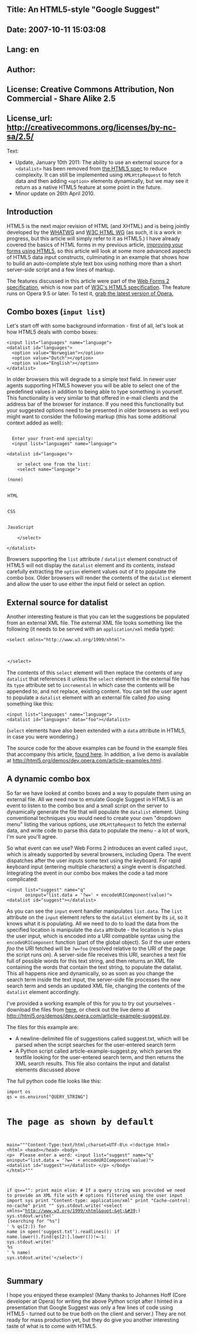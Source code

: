 Title: An HTML5-style "Google Suggest"
----
Date: 2007-10-11 15:03:08
----
Lang: en
----
Author: 
----
License: Creative Commons Attribution, Non Commercial - Share Alike 2.5
----
License_url: http://creativecommons.org/licenses/by-nc-sa/2.5/
----
Text:

<ul class="seriesNav">
<li>Update, January 10th 2011: The ability to use an external source for a <code>&lt;datalist&gt;</code> has been removed from <a href="http://dev.w3.org/html5/spec/Overview.html">the HTML5 spec</a> to reduce complexity. It can still be implemented using <code>XMLHttpRequest</code> to fetch data and then adding <code>&lt;option&gt;</code> elements dynamically, but we may see it return as a native HTML5 feature at some point in the future.</li>
<li>Minor update on 26th April 2010.</li>
</ul>

<h2>Introduction</h2>

<p>HTML5 is the next major revision of HTML (and XHTML) and is being jointly developed by the <a href="http://www.whatwg.org/" alt="The WHATWG homepage">WHATWG</a> and <a href="http://www.w3.org/html/wg/" alt="The W3C HTML working group">W3C HTML WG</a> (as such, it is a work in progress, but this article will simply refer to it as HTML5.) I have already covered the basics of HTML forms in my previous article, <a href="http://dev.opera.com/articles/view/improve-your-forms-using-html5/" alt="Improve your forms using HTML5">improving your forms using HTML5</a>, so this article will look at some more advanced aspects of HTML5 data input constructs, culminating in an example that shows how to build an auto-complete style text box using nothing more than a short server-side script and a few lines of markup.</p>

<p>The features discussed in this article were part of the <a href="http://www.whatwg.org/specs/web-forms/current-work/" alt="The Web Forms 2 draft specification">Web Forms 2 specification</a>, which is now part of <a href="http://dev.w3.org/html5/spec/Overview.html" alt="The HTML5 draft specification">W3C&#39;s HTML5 specification</a>. The feature runs on Opera 9.5 or later. To test it, <a href="http://www.opera.com/browser">grab the latest version of Opera.</a>

<h2>Combo boxes (<code>input list</code>)</h2>

<p>Let&#39;s start off with some background information - first of all, let&#39;s look at how HTML5 deals with combo boxes:</p>
<pre><code>&lt;input list=&quot;languages&quot; name=&quot;language&quot;&gt;
&lt;datalist id=&quot;languages&quot;&gt;
  &lt;option value=&quot;Norwegian&quot;&gt;&lt;/option&gt;
  &lt;option value=&quot;Dutch&quot;&gt;&lt;/option&gt;
  &lt;option value=&quot;English&quot;&gt;&lt;/option&gt;
&lt;/datalist&gt;</code></pre>

<p>In older browsers this will degrade to a simple text field. In newer user agents supporting HTML5 however you will be able to select one of the predefined values in addition to being able to type something in yourself. This functionality is very similar to that offered in e-mail clients and the address bar of the browser for instance. If you need this functionality but your suggested options need to be presented in older browsers as well you might want to consider the following markup (this has some additional context added as well):</p>

<pre><code><label>
  Enter your front-end specialty:
  &lt;input list=&quot;languages&quot; name=&quot;language&quot;&gt;
</label>
&lt;datalist id=&quot;languages&quot;&gt;
  <label>
    or select one from the list:
    &lt;select name=&quot;language&quot;&gt;
      <option value="">(none)</option>
      <option>HTML</option>
      <option>CSS</option>
      <option>JavaScript</option>
    &lt;/select&gt;
  </label>
&lt;/datalist&gt;</code></pre>

<p>Browsers supporting the <code>list</code> attribute / <code>datalist</code> element construct of HTML5 will not display the <code>datalist</code> element and its contents, instead carefully extracting the <code>option</code> element values out of it to populate the combo box. Older browsers will render the contents of the <code>datalist</code> element and allow the user to use either the input field or select an option.</p>

<h2>External source for datalist</h2>

<p>Another interesting feature is that you can let the suggestions be populated from an external XML file. The external XML file looks something like the following (it needs to be served with an <code>application/xml</code> media type):</p>

<pre><code>&lt;select xmlns=&quot;http://www.w3.org/1999/xhtml&quot;&gt;
  <option value="1">
  </option><option value="2">
  </option><option value="...">
&lt;/select&gt;</option></code></pre>

<p>The contents of this <code>select</code> element will then replace the contents of any <code>datalist</code> that references it unless the <code>select</code> element in the external file has its <code>type</code> attribute set to <code>incremental</code> in which case the contents will be appended to, and not replace, existing content. You can tell the user agent to populate a <code>datalist</code> element with an external file called <em>foo</em> using something like this:</p>

<pre><code>&lt;input list=&quot;languages&quot; name=&quot;language&quot;&gt;
&lt;datalist id=&quot;languages&quot; data=&quot;foo&quot;&gt;&lt;/datalist&gt;</code></pre>

<p>(<code>select</code> elements have also been extended with a <code>data</code> attribute in HTML5, in case you were wondering.)</p>

<p>The source code for the above examples can be found in the example files that accompany this article, <a href="examples.zip" alt="The example files to accompany this article">found here</a>. In addition, a live demo is available at <a href="http://html5.org/demos/dev.opera.com/article-examples.html" alt="Live demo for the first half of this article">http://html5.org/demos/dev.opera.com/article-examples.html</a>.</p>

<h2>A dynamic combo box</h2>

<p>So far we have looked at combo boxes and a way to populate them using an external file. All we need now to emulate Google Suggest in HTML5 is an event to listen to the combo box and a small script on the server to dynamically generate the file that will populate the <code>datalist</code> element. Using conventional techniques you would need to create your own &quot;dropdown menu&quot; listing the various options, use <code>XMLHttpRequest</code> to fetch the external data, and write code to parse this data to populate the menu - a lot of work, I&#39;m sure you&#39;ll agree.</p>

<p>So what event can we use? Web Forms 2 introduces an event called <code>input</code>, which is already supported by several browsers, including Opera. The event dispatches after the user inputs some text using the keyboard. For rapid keyboard input (entering multiple characters) a single event is dispatched. Integrating the event in our combo box makes the code a tad more complicated:</p>

<pre><code>&lt;input list=&quot;suggest&quot; name=&quot;q&quot;
       oninput=&quot;list.data = &#39;?w=&#39; + encodeURIComponent(value)&quot;&gt;
&lt;datalist id=&quot;suggest&quot;&gt;&lt;/datalist&gt;</code></pre>

<p>As you can see the <code>input</code> event handler manipulates <code>list.data</code>. The <code>list</code> attribute on the <code>input</code> element refers to the <code>datalist</code> element by its <code>id</code>, so it knows what it is populating. All we need to do to load the data from the specified location is manipulate the <code>data</code> attribute - the location is <code>?w</code> plus the user input, which is encoded into a URI compatible syntax using the <code>encodeURIComponent</code> function (part of the global object). So if the user enters <em>foo</em> the URI fetched will be <code>?w=foo</code> (resolved relative to the URI of the page the script runs on). A server-side file receives this URI, searches a text file full of possible words for this text string, and then returns an XML file containing the words that contain the text string, to populate the datalist. This all happens nice and dynamically, so as soon as you change the search term inside the text input, the server-side file processes the new search term and sends an updated XML file, changing the contents of the <code>datalist</code> element accordingly.</p>

<p>I&#39;ve provided a working example of this for you to try out yourselves - download the files from <a href="examples.zip" alt="The example files to accompany this article">here</a>, or check out the live demo at <a href="http://html5.org/demos/dev.opera.com/article-example-suggest.py" alt="Live demo for the HTML5 Google suggest">http://html5.org/demos/dev.opera.com/article-example-suggest.py</a>.</p>
<p>The files for this example are:</p>

<ul>
<li>A newline-delimited file of suggestions called suggest.txt, which will be parsed when the script searches for the user-entered search term</li>
<li>A Python script called article-example-suggest.py, which parses the textfile looking for the user-entered search term, and then returns the XML search results. This file also contains the input and datalist elements discussed above</li>
</ul>

<p>The full python code file looks like this:</p>
<pre><code>import os
qs = os.environ[&quot;QUERY_STRING&quot;]

# The page as shown by default
main=&quot;&quot;&quot;Content-Type:text/html;charset=UTF-8\n
&lt;!doctype html&gt;
&lt;html&gt;
&lt;head&gt;<title>Demo</title>&lt;/head&gt;
&lt;body&gt;
  &lt;p&gt;
    <label>
      Please enter a word:
      &lt;input list=&quot;suggest&quot; name=&quot;q&quot;
             oninput=&quot;list.data = &#39;?w=&#39; + encodeURIComponent(value)&quot;&gt;
    </label>
    &lt;datalist id=&quot;suggest&quot;&gt;&lt;/datalist&gt;
  &lt;/p&gt;
&lt;/body&gt;
&lt;/html&gt;&quot;&quot;&quot;

if qs==&quot;&quot;:
    print main
else:
    # If a query string was provided we need to provide an XML file with
    # options filtered using the user input
    import sys
    print &quot;Content-type: application/xml&quot;
    print &quot;Cache-control: no-cache&quot;
    print &quot;&quot;
    sys.stdout.write(&#39;&lt;select xmlns=&quot;http://www.w3.org/1999/xhtml&quot;&gt;&#39;)
    sys.stdout.write(&#39;  <option>[searching for &quot;%s&quot;]</option>&#39; % qs[2:])
    for name in open(&#39;suggest.txt&#39;).readlines():
        if name.lower().find(qs[2:].lower())!=-1:
            sys.stdout.write(&#39;<option>%s</option>&#39; % name)
    sys.stdout.write(&#39;&lt;/select&gt;&#39;)
</code></pre>

<h2>Summary</h2>
<p>I hope you enjoyed these examples! (Many thanks to Johannes Hoff (Core developer at Opera) for writing the above Python script after I hinted in a presentation that Google Suggest was only a few lines of code using HTML5 - turned out to be true both on the client and server.) They are not ready for mass production yet, but they do give you another interesting taste of what is to come with HTML5.</p>
          </p>
